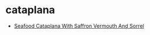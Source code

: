 # cataplana

 * [Seafood Cataplana With Saffron Vermouth And Sorrel](../index/s/seafood-cataplana-with-saffron-vermouth-and-sorrel-15625.json)
